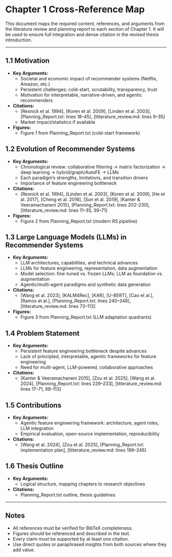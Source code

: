 # Chapter 1 Cross-Reference Map

This document maps the required content, references, and arguments from the literature review and planning report to each section of Chapter 1. It will be used to ensure full integration and dense citation in the revised thesis introduction.

---

## 1.1 Motivation
- **Key Arguments:**
  - Societal and economic impact of recommender systems (Netflix, Amazon, etc.)
  - Persistent challenges: cold-start, scrutability, transparency, trust
  - Motivation for interpretable, narrative-driven, and agentic recommenders
- **Citations:**
  - [Resnick et al. 1994], [Koren et al. 2009], [Linden et al. 2003], [Planning_Report.txt: lines 18–45], [litterature_review.md: lines 9–35]
  - Market impact/statistics if available
- **Figures:**
  - Figure 1 from Planning_Report.txt (cold-start framework)

## 1.2 Evolution of Recommender Systems
- **Key Arguments:**
  - Chronological review: collaborative filtering → matrix factorization → deep learning → hybrid/graph/AutoFE → LLMs
  - Each paradigm’s strengths, limitations, and transition drivers
  - Importance of feature engineering bottleneck
- **Citations:**
  - [Resnick et al. 1994], [Linden et al. 2003], [Koren et al. 2009], [He et al. 2017], [Cheng et al. 2016], [Sun et al. 2019], [Kanter & Veeramachaneni 2015], [Planning_Report.txt: lines 202–230], [litterature_review.md: lines 11–35, 39–71]
- **Figures:**
  - Figure 2 from Planning_Report.txt (modern RS pipeline)

## 1.3 Large Language Models (LLMs) in Recommender Systems
- **Key Arguments:**
  - LLM architectures, capabilities, and technical advances
  - LLMs for feature engineering, representation, data augmentation
  - Model selection: fine-tuned vs. frozen LLMs; LLM as foundation vs. augmentation
  - Agentic/multi-agent paradigms and synthetic data generation
- **Citations:**
  - [Wang et al. 2023], [KALM4Rec], [KAR], [U-BERT], [Cao et al.], [Ramos et al.], [Planning_Report.txt: lines 240–348], [litterature_review.md: lines 73–113]
- **Figures:**
  - Figure 3 from Planning_Report.txt (LLM adaptation quadrants)

## 1.4 Problem Statement
- **Key Arguments:**
  - Persistent feature engineering bottleneck despite advances
  - Lack of principled, interpretable, agentic frameworks for feature engineering
  - Need for multi-agent, LLM-powered, collaborative approaches
- **Citations:**
  - [Kanter & Veeramachaneni 2015], [Zou et al. 2025], [Wang et al. 2024], [Planning_Report.txt: lines 229–233], [litterature_review.md: lines 17–71, 98–113]

## 1.5 Contributions
- **Key Arguments:**
  - Agentic feature engineering framework: architecture, agent roles, LLM integration
  - Empirical evaluation, open-source implementation, reproducibility
- **Citations:**
  - [Wang et al. 2024], [Zou et al. 2025], [Planning_Report.txt: implementation plan], [litterature_review.md: lines 196–246]

## 1.6 Thesis Outline
- **Key Arguments:**
  - Logical structure, mapping chapters to research objectives
- **Citations:**
  - Planning_Report.txt outline, thesis guidelines

---

## Notes
- All references must be verified for BibTeX completeness.
- Figures should be referenced and described in the text.
- Every claim must be supported by at least one citation.
- Use direct quotes or paraphrased insights from both sources where they add value.
